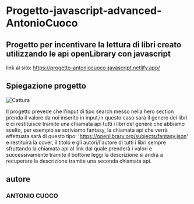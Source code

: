 # Progetto-javascript-advanced-AntonioCuoco
## Progetto per incentivare la lettura di libri creato utilizzando le api openLibrary con javascript 
link al sito: https://progetto-antoniocuoco-javascript.netlify.app/

## Spiegazione progetto
![Cattura](https://user-images.githubusercontent.com/30431200/215320551-55498b28-54b8-4954-bf21-22bae3395795.PNG)

Il progetto prevede che l'input di tipo search messo nella hero section prenda il valore da noi inserito in input,in questo caso sarà il genere dei libri e ci restituisce tramite una chiamata api tutti i libri del genere che abbiamo scelto, per esempio se scriviamo fantasy, la chiamata api che verrà effettuata sarà di questo tipo: 'https://openlibrary.org/subjects/fantasy.json' e restituirà la cover, il titolo e gli autori/l'autore di tutti i libri sempre sfruttando la chiamata api al link dal quale prenderà i valori e successivamente tramite il bottone leggi la descrizione si andrà a recuperare la descrizione tramite una seconda chiamata api.

## autore
### ANTONIO CUOCO
